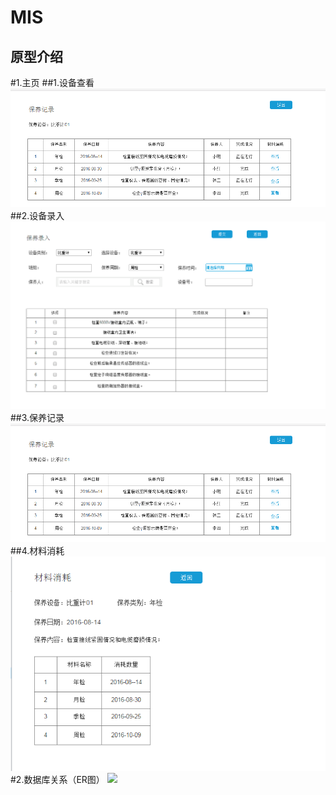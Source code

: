 MIS
=====
原型介绍
-------
#1.主页
##1.设备查看
![]( https://github.com/CUMTElite2014/Sun/blob/master/%E4%BF%9D%E5%85%BB%E8%AE%B0%E5%BD%95.png ) 
##2.设备录入
![]( https://github.com/CUMTElite2014/Sun/blob/master/%E8%AE%BE%E5%A4%87%E5%BD%95%E5%85%A5.png) 
##3.保养记录
![](https://github.com/CUMTElite2014/Sun/blob/master/%E4%BF%9D%E5%85%BB%E8%AE%B0%E5%BD%95.png) 
##4.材料消耗
![](https://github.com/CUMTElite2014/Sun/blob/master/%E6%9D%90%E6%96%99%E6%B6%88%E8%80%97.png ) 
#2.数据库关系（ER图）
![](https://github.com/CUMTElite2014/Sun/blob/master/ER%E5%9B%BE.png) 
